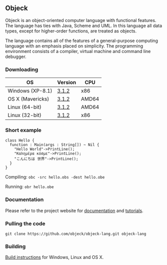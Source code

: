 ## Objeck
Objeck is an object-oriented computer language with functional features. The language has ties with Java, Scheme and UML. In this language all data types, except for higher-order functions, are treated as objects.

The language contains all of the features of a general-purpose computing language with an emphasis placed on simplicity. The programming environment consists of a compiler, virtual machine and command line debugger.

### Downloading

OS	| Version |	CPU
----|---------|-----
Windows (XP-8.1) | [3.1.2](http://sourceforge.net/projects/objeck-lang/files/binaries/objeck_r3.3.3_0_win32.msi/download) | x86
OS X (Mavericks) | [3.1.2](http://sourceforge.net/projects/objeck-lang/files/binaries/objeck_r3.3.3_0_osx.tgz/download) | AMD64
Linux (64-bit) | [3.1.2](http://sourceforge.net/projects/objeck-lang/files/binaries/objeck_r3.3.3_0_linux64.tgz/download) | AMD64
Linux (32-bit) | [3.1.2](http://sourceforge.net/projects/objeck-lang/files/binaries/objeck_r3.3.3_0_linux32.tgz/download) | x86

### Short example
```objeck
class Hello {
  function : Main(args : String[]) ~ Nil {
    "Hello World"->PrintLine();
    "Καλημέρα κόσμε"->PrintLine();
    "こんにちは 世界"->PrintLine();
  }
}
```

Compiling: ```obc -src hello.obs -dest hello.obe```

Running: ```obr hello.obe```

### Documentation
Please refer to the project website for [documentation](http://www.objeck.org/documentation/) and [tutorials](http://www.objeck.org/tutorial/).

### Pulling the code
```git clone https://github.com/objeck/objeck-lang.git objeck-lang```

### Building
[Build instructions](http://www.objeck.org/developers/) for Windows, Linux and OS X. 


